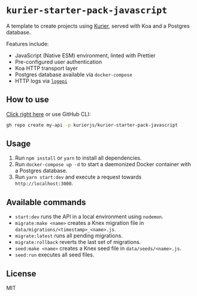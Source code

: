 # `kurier-starter-pack-javascript`

A template to create projects using [Kurier](https://github.com/kurierjs/kurier), served with Koa and a Postgres database.

Features include:

- JavaScript (Native ESM) environment, linted with Prettier
- Pre-configured user authentication
- Koa HTTP transport layer
- Postgres database available via `docker-compose`
- HTTP logs via [`logepi`](https://github.com/joelalejandro/logepi)

## How to use

[Click right here](https://github.com/kurierjs/kurier-starter-pack-javascript/generate) or use GitHub CLI:

```bash
gh repo create my-api -p kurierjs/kurier-starter-pack-javascript
```

## Usage

1. Run `npm install` or `yarn` to install all dependencies.
2. Run `docker-compose up -d` to start a daemonized Docker container with a Postgres database.
3. Run `yarn start:dev` and execute a request towards `http://localhost:3000`.

## Available commands

- `start:dev` runs the API in a local environment using `nodemon`.
- `migrate:make <name>` creates a Knex migration file in `data/migrations/<timestamp>_<name>.js`.
- `migrate:latest` runs all pending migrations.
- `migrate:rollback` reverts the last set of migrations.
- `seed:make <name>` creates a Knex seed file in `data/seeds/<name>.js`.
- `seed:run` executes all seed files.

## License

MIT
